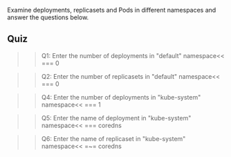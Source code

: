 
Examine deployments, replicasets and Pods in different namespaces and answer the questions below.

## Quiz

>>Q1: Enter the number of deployments in "default" namespace<<
=== 0

>>Q2: Enter the number of replicasets in "default" namespace<<
=== 0

>>Q4: Enter the number of deployments in "kube-system" namespace<<
=== 1

>>Q5: Enter the name of deployment in "kube-system" namespace<<
=== coredns

>>Q6: Enter the name of replicaset in "kube-system" namespace<<
=~= coredns
